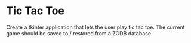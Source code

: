 # Tic Tac Toe

Create a tkinter application that lets the user play tic tac toe. The current game should be saved to / restored from a ZODB database.
